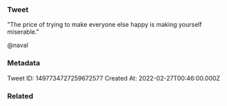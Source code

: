### Tweet
"The price of trying to make everyone else happy is making yourself miserable."

@naval

### Metadata
Tweet ID: 1497734727259672577
Created At: 2022-02-27T00:46:00.000Z

### Related

